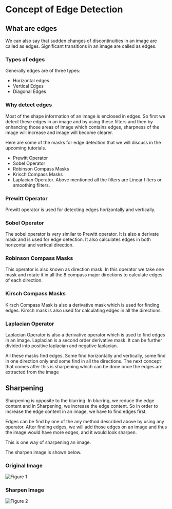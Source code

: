 # Concept of Edge Detection

## What are edges
We can also say that sudden changes of discontinuities in an image are called as edges. Significant transitions in an image are called as edges.

### Types of edges
Generally edges are of three types:

+ Horizontal edges
+ Vertical Edges
+ Diagonal Edges

### Why detect edges
Most of the shape information of an image is enclosed in edges. So first we detect these edges in an image and by using these filters and then by enhancing those areas of image which contains edges, sharpness of the image will increase and image will become clearer.

Here are some of the masks for edge detection that we will discuss in the upcoming tutorials.

+ Prewitt Operator
+ Sobel Operator
+ Robinson Compass Masks
+ Krisch Compass Masks
+ Laplacian Operator.
Above mentioned all the filters are Linear filters or smoothing filters.

### Prewitt Operator
Prewitt operator is used for detecting edges horizontally and vertically.

### Sobel Operator
The sobel operator is very similar to Prewitt operator. It is also a derivate mask and is used for edge detection. It also calculates edges in both horizontal and vertical direction.

### Robinson Compass Masks
This operator is also known as direction mask. In this operator we take one mask and rotate it in all the 8 compass major directions to calculate edges of each direction.

### Kirsch Compass Masks
Kirsch Compass Mask is also a derivative mask which is used for finding edges. Kirsch mask is also used for calculating edges in all the directions.

### Laplacian Operator
Laplacian Operator is also a derivative operator which is used to find edges in an image. Laplacian is a second order derivative mask. It can be further divided into positive laplacian and negative laplacian.

All these masks find edges. Some find horizontally and vertically, some find in one direction only and some find in all the directions. The next concept that comes after this is sharpening which can be done once the edges are extracted from the image

## Sharpening
Sharpening is opposite to the blurring. In blurring, we reduce the edge content and in Sharpening, we increase the edge content. So in order to increase the edge content in an image, we have to find edges first.

Edges can be find by one of the any method described above by using any operator. After finding edges, we will add those edges on an image and thus the image would have more edges, and it would look sharpen.

This is one way of sharpening an image.

The sharpen image is shown below.

### Original Image

![Figure 1](https://github.com/lacie-life/Image-Processing/blob/master/Theory/DIP/32-Concept-of-Edge-Detection/edgedetection1.jpg?raw=true)

### Sharpen Image

![Figure 2](https://github.com/lacie-life/Image-Processing/blob/master/Theory/DIP/32-Concept-of-Edge-Detection/edgedetection2.jpg?raw=true)




